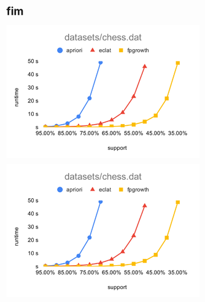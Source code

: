 # fim

![Runtime chart for datasets/chess.dat](charts/datasets_chess.dat.svg)

![Runtime chart for datasets/chess.dat](charts/datasets_chess.dat.svg)
